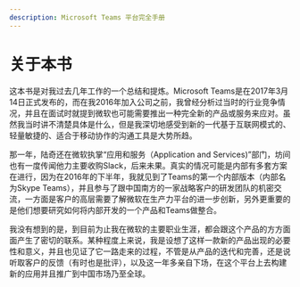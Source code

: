 ```yaml
---
description: Microsoft Teams 平台完全手册
---
```


# 关于本书

这本书是对我过去几年工作的一个总结和提炼。Microsoft Teams是在2017年3月14日正式发布的，而在我2016年加入公司之前，我曾经分析过当时的行业竞争情况，并且在面试时就提到微软也可能需要推出一种完全新的产品或服务来应对。虽然我当时讲不清楚具体是什么，但是我深切地感受到新的一代基于互联网模式的、轻量敏捷的、适合于移动协作的沟通工具是大势所趋。

那一年，陆奇还在微软执掌“应用和服务（Application and Services\)”部门，坊间也有一度传闻他力主要收购Slack，后来未果。真实的情况可能是内部有多套方案在进行，因为在2016年的下半年，我就见到了Teams的第一个内部版本（内部名为Skype Teams），并且参与了跟中国南方的一家战略客户的研发团队的机密交流，一方面是客户的高层需要了解微软在生产力平台的进一步创新，另外更重要的是他们想要研究如何将内部开发的一个产品和Teams做整合。

我没有想到的是，到目前为止我在微软的主要职业生涯，都会跟这个产品的方方面面产生了密切的联系。某种程度上来说，我是设想了这样一款新的产品出现的必要性和意义，并且也见证了它一路走来的过程，不管是从产品的迭代和完善，还是说听取客户的反馈（有时也是批评），以及这一年多亲自下场，在这个平台上去构建新的应用并且推广到中国市场乃至全球。





